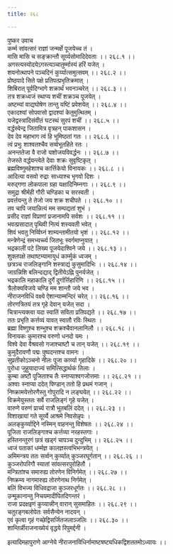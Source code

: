 ```yaml
---
title: २६८

---
```

पुष्कर उवाच  
कर्म्म सांवत्सरं राज्ञां जन्मर्क्षे पूजयेच्च तं ।  
मासि मासि च सङ्क्रान्तौ सूर्य्यसोमादिदेवताः ।। २६८.१ ।।  
अगस्त्यस्योदयेऽगस्त्यञ्चातुर्म्मास्यं हरिं यजेत् ।  
शयनोत्थापने पञ्चदिनं कुर्य्यात्समुत्सवम् ।। २६८.२ ।।  
प्रोष्ठपादे सिते पक्षे प्रतिपत्प्रभृतिक्रमात् ।  
शिबिरात् पूर्वदिग्भागे शक्रार्थं भवनञ्चरेत् ।। २६८.३ ।।  
तत्र शक्रध्वजं स्थाप्य शचीं शक्रञ्च पूजयेत् ।  
अष्टम्यां वाद्यघोषेण तान्तु यष्टिं प्रवेशयेत् ।। २६८.४ ।।  
एकादश्यां सोपवासो द्वादश्यां केतुमुत्थितम् ।  
यजेद्वस्त्रादिसंवीतं घटस्थं सुरपं शचीं ।। २६८.५ ।।  
वर्द्धस्वेन्द्र जितामित्र वृत्रहन् पाकशासन ।  
देव देव महाभाग त्वं हि भूमिष्ठतां गतः ।। २६८.६ ।।  
त्वं प्रभुः शाश्वतश्चैव सर्व्वभूतहिते रतः ।  
अनन्ततेजा वै राजो यशोजयविवर्द्धनः ।। २६८.७ ।।  
तेजस्ते वर्द्धयन्त्वेते देवाः शक्रः सुवृष्टिकृत् ।  
ब्रह्मविष्णुमहेशाश्च कार्त्तिकेयो विनायकः ।। २६८.८ ।।  
आदित्या वसवो रुद्राः साध्याश्च भृगवो दिशः ।  
मरुद्गणा लोकपाला ग्रहा यक्षादिनिम्नगाः ।। २६८.९ ।।  
समुद्रा श्रीर्मही गौरी चण्डिका च सरस्वती ।  
प्रवर्त्तयन्तु ते तेजो जय शक्र शचीपते ।। २६८.१० ।।  
तव चापि जयान्नित्यं मम सम्पद्यतां शुभं ।  
प्रसीद राज्ञां विप्राणां प्रजानामपि सर्वशः ।। २६८.११ ।।  
भवत्प्रसादात् पृथिवी नित्यं शस्यवती भवेत् ।  
शिवं भवतु निर्व्विघ्नं शाम्यन्तामीतयो भृशं ।। २६८.१२ ।।  
मन्त्रेणेन्द्रं समभ्यर्च्च्य जितभूः स्वर्गमाप्नुयात् ।  
भद्रकालीं पटे लिख्य पूजयेदाश्विने जये ।। २६८.१३ ।।  
शुक्लपक्षे तथाष्टम्यामायुधं कार्म्मुकं ध्वजम् ।  
छत्रञ्च राजलिङ्गानि शस्त्राद्यं कुसुमादिभिः ।। २६८.१४ ।।  
जाग्रन्निशि बलिन्दद्याद् द्वितीयेऽह्नि पुनर्यजेत् ।  
भद्रकालि महाकालि दुर्गे दुर्गार्त्तिहारिणि ।। २६८.१५ ।।  
त्रैलोक्यविजये चण्डि मम शान्तौ जये भव ।  
नीराजनविधिं वक्ष्ये ऐशान्याम्मन्दिरं चरेत् ।। २६८.१६ ।।  
तोरणत्रितयं तत्र गृहे देवान् यजेत् सदा ।  
चित्रान्त्यक्त्वा यदा स्वातिं सविता प्रतिपद्यते ।। २६८.१७ ।।  
ततः प्रभृति कर्त्तव्यं यावत् स्वातौ रविः स्थितः ।  
ब्रह्मा विष्णुश्च शम्भुश्च शक्रश्चैवानलानिलौ ।। २६८.१८ ।।  
विनायकः कुमारश्च वरुणो धनदो यमः ।  
विश्वे देवा वैश्रवसो गजाश्चाष्टौ च तान् यजेत् ।। २६८.१९ ।।  
कुमुदैरावणौ पद्मः पुष्पदन्तश्च वामनः ।  
सुप्रतीकोऽञ्चनो नीलः पूजा कार्य्या गृहादिके ।। २६८.२० ।।  
पुरोधा जुहुयादाज्यं समित्सिद्धार्थकं तिलाः ।  
कुम्बा अष्टौ पूजिताश्च तैः स्नाप्याश्वगजोत्तमाः ।। २६८.२१ ।।  
अश्वाः स्नाप्या ददेत् पिण्डान् ततो हि प्रथमं गजान् ।  
निष्क्रामयेत्तोरणैस्तु गोपुरादि न लङ्घयेत् ।। २६८.२२ ।।  
विक्रमेयुस्ततः सर्वे राजलिङ्गं गृहे यजेत् ।  
वारुणे वरुणं प्रार्च्य रात्रौ भूतबलिं ददेत् ।। २६८.२३ ।।  
विशाखायां गते सूर्य्ये आश्रमे निवसेन्नृपः ।  
अलङ्कुर्य्याद्दिने नस्मिन् वाहनन्तु विशेषतः ।। २६८.२४ ।।  
पूजिता राजलिङ्गाश्च कर्त्तव्या नरहस्तगाः ।  
हस्तिनन्तुरगं छत्रं खड्गं चापञ्च दुन्दुभिम् ।। २६८.२५ ।।  
ध्वजं पताकां धर्म्मज्ञ कालज्ञस्त्वभिभन्त्रयेत् ।  
अमिमन्त्रय ततः सर्व्वन् कुर्य्यात् कुञ्जरघूर्गतान् ।। २६८.२६ ।।  
कुञ्जरोपरिगौ स्यातां सांवत्सरपुरोहितौ ।  
मन्त्रितांश्च समारुह्य तोरणेन विनिर्गमेत् ।। २६८.२७ ।।  
निष्क्रम्य नागमारुह्य तोरणेनाथ निर्गमेत् ।  
बलिं विभज्य विधिवद्राजा कुञ्जरधूर्गतः ।। २६८.२८ ।।  
उन्मूकानान्तु निचयमादीपितदिगन्तरं ।  
राजा प्रदक्षइणं कुय्यात्त्रीन् वारान् सुसमाहितः ।। २६८.२९ ।।  
चतुरङ्गबलोपेतः सर्वसैन्येन नादयन् ।  
एवं कृत्वा गृहं गच्छेद्विसर्जितजलाञ्जलिः ।। २६८.३० ।।  
शान्तिर्न्नीराजनाख्येयं वृद्धये रिपुमर्द्दनी ।  
  
इत्यादिमहापुराणे आग्नेये नीराजनाविधिर्नामाष्टषष्ट्यधिकद्विशततमोऽध्यायः ।।
